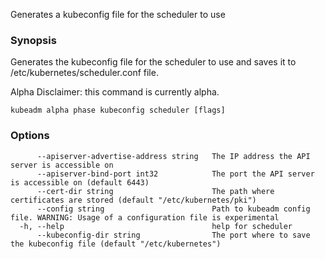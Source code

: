 
Generates a kubeconfig file for the scheduler to use

### Synopsis

Generates the kubeconfig file for the scheduler to use and saves it to /etc/kubernetes/scheduler.conf file. 

Alpha Disclaimer: this command is currently alpha.

```
kubeadm alpha phase kubeconfig scheduler [flags]
```

### Options

```
      --apiserver-advertise-address string   The IP address the API server is accessible on
      --apiserver-bind-port int32            The port the API server is accessible on (default 6443)
      --cert-dir string                      The path where certificates are stored (default "/etc/kubernetes/pki")
      --config string                        Path to kubeadm config file. WARNING: Usage of a configuration file is experimental
  -h, --help                                 help for scheduler
      --kubeconfig-dir string                The port where to save the kubeconfig file (default "/etc/kubernetes")
```

